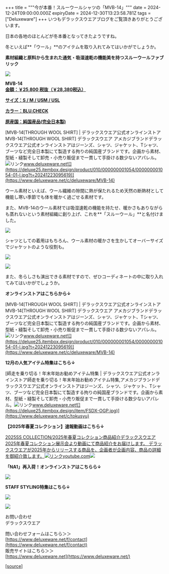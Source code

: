 +++
title = """今が本番！スルーウールシャツの「MVB-14」"""
date = 2024-12-24T09:00:00.000Z
expiryDate = 2024-12-30T13:23:58.781Z
tags = ["Deluxeware"]
+++
いつもデラックスウエアブログをご覧頂きありがとうございます。

日本の各地のほとんどが冬本番となってきたようですね。

冬といえば**「ウール」**のアイテムを取り入れてみてはいかがでしょうか。

**素材組織と原料から生まれた通気・吸湿速乾の機能美を持つスルーウールファブリック**

[![](https://stat.ameba.jp/user_images/20241224/10/deluxeware/55/c2/j/o0800100015524990852.jpg)](https://stat.ameba.jp/user_images/20241224/10/deluxeware/55/c2/j/o0800100015524990852.jpg)

**MVB-14**  
**[金額：￥25,800 税抜（￥28,380税込）](https://www.deluxeware.net/c/deluxeware/MVB-14)**

**[サイズ：S / M / USM / USL](https://www.deluxeware.net/c/deluxeware/MVB-14)**

**[カラー：BLU.CHECK](https://www.deluxeware.net/c/deluxeware/MVB-14)**

**[原産国：純国産品(完全日本製)](https://www.deluxeware.net/c/deluxeware/MVB-14)**

[MVB-14\[THROUGH WOOL SHIRT\] | デラックスウエア公式オンラインストアMVB-14\[THROUGH WOOL SHIRT\] デラックスウエア アメカジブランドデラックスウエア公式オンラインストアはジーンズ、シャツ、ジャケット、Tシャツ、ブーツなど完全日本製にて製造する拘りの純国産ブランドです。企画から素材、型紙・縫製そして卸売・小売り販促まで一貫して手掛ける数少ないアパレル。![リンク](https://c.stat100.ameba.jp/ameblo/symbols/v3.20.0/svg/gray/editor_link.svg)www.deluxeware.net![](https://deluxe25.itembox.design/product/010/000000001054/000000001054-01-l.jpg?t=20241223095619)](https://www.deluxeware.net/c/deluxeware/MVB-14)

ウール素材といえば、ウール繊維の隙間に熱が保たれるため天然の断熱材として機能し寒い季節でも体を暖かく過ごせる素材です。

また、MVB-14のウール素材では吸湿速乾の機能を持たせ、暖かさもありながらも蒸れないという素材組織に創り上げ、これを**「スルーウール」**と名付けました。

[![](https://stat.ameba.jp/user_images/20241224/12/deluxeware/79/c7/j/o0800080015525017385.jpg)](https://stat.ameba.jp/user_images/20241224/12/deluxeware/79/c7/j/o0800080015525017385.jpg)

シャツとしての着用はもちろん、ウール素材の暖かさを生かしてオーバーサイズでジャケットのような役割も。

[![](https://stat.ameba.jp/user_images/20241224/10/deluxeware/85/07/j/o0800080015524990344.jpg)](https://stat.ameba.jp/user_images/20241224/10/deluxeware/85/07/j/o0800080015524990344.jpg)

[![](https://stat.ameba.jp/user_images/20241224/10/deluxeware/fb/93/j/o0800080015524990849.jpg)](https://stat.ameba.jp/user_images/20241224/10/deluxeware/fb/93/j/o0800080015524990849.jpg)

また、冬らしさも演出できる素材ですので、ぜひコーディネートの中に取り入れてみてはいかがでしょうか。

**オンラインストアはこちらから↓**

[MVB-14\[THROUGH WOOL SHIRT\] | デラックスウエア公式オンラインストアMVB-14\[THROUGH WOOL SHIRT\] デラックスウエア アメカジブランドデラックスウエア公式オンラインストアはジーンズ、シャツ、ジャケット、Tシャツ、ブーツなど完全日本製にて製造する拘りの純国産ブランドです。企画から素材、型紙・縫製そして卸売・小売り販促まで一貫して手掛ける数少ないアパレル。![リンク](https://c.stat100.ameba.jp/ameblo/symbols/v3.20.0/svg/gray/editor_link.svg)www.deluxeware.net![](https://deluxe25.itembox.design/product/010/000000001054/000000001054-01-l.jpg?t=20241223095619)](https://www.deluxeware.net/c/deluxeware/MVB-14)

**12月の人気アイテム特集はこちら↓**

[師走を乗り切る！年末年始お勧めアイテム特集 | デラックスウエア公式オンラインストア師走を乗り切る！年末年始お勧めアイテム特集,アメカジブランドデラックスウエア公式オンラインストアはジーンズ、シャツ、ジャケット、Tシャツ、ブーツなど完全日本製にて製造する拘りの純国産ブランドです。企画から素材、型紙・縫製そして卸売・小売り販促まで一貫して手掛ける数少ないアパレル。![リンク](https://c.stat100.ameba.jp/ameblo/symbols/v3.20.0/svg/gray/editor_link.svg)www.deluxeware.net![](https://deluxe25.itembox.design/item/FSDX-OGP.jpg)](https://www.deluxeware.net/c/tokusyu)

**【2025年春夏コレクション】速報動画はこちら↓**

[2025SS COLLECTION/2025年春夏コレクション商品紹介デラックスウエア2025年春夏コレクション展示会より動画にて商品紹介をお届けします。 デラックスウエアが2025年からリリースする商品を、企画者が企画内容、商品の詳細を御紹介致します。![リンク](https://c.stat100.ameba.jp/ameblo/symbols/v3.20.0/svg/gray/editor_link.svg)youtube.com![](https://i.ytimg.com/vi/A71qJSd2lh4/hqdefault.jpg?sqp=-oaymwEXCOADEI4CSFryq4qpAwkIARUAAIhCGAE=&rs=AOn4CLAjvDtZHCLmch_wfz5qqtOMUoi28A&days_since_epoch=20081)](https://youtube.com/playlist?list=PLmcuUjZ67rhnclr762_W-zDg7FyyrNvqF&si=PMWuMv7F7MCKjpgq)

**「NA1」再入荷！オンラインストアはこちらら↓**

[![](https://stat.ameba.jp/user_images/20241224/10/deluxeware/90/fc/j/o1200050015524983776.jpg?caw=800)](https://www.deluxeware.net/c/dalees/NA1)

**STAFF STYLING特集はこちら↓**

[![](https://stat.ameba.jp/user_images/20241205/11/deluxeware/42/a2/j/o1200050015517935293.jpg?caw=800)](https://www.deluxeware.net/f/styling)

[![](https://stat.ameba.jp/user_images/20240315/15/deluxeware/04/7f/j/o0800026015413271803.jpg?caw=800)](https://www.instagram.com/deluxeware/?hl=ja)

お問い合わせ  
デラックスウエア

問い合わせフォームはこちら＞＞  
[https://www.deluxeware.net/f/contact](https://www.deluxeware.net/f/contact)  
販売サイトはこちら＞＞  
[https://www.deluxeware.net](https://www.deluxeware.net/)

[[source]](https://ameblo.jp/deluxeware/entry-12879790795.html)

